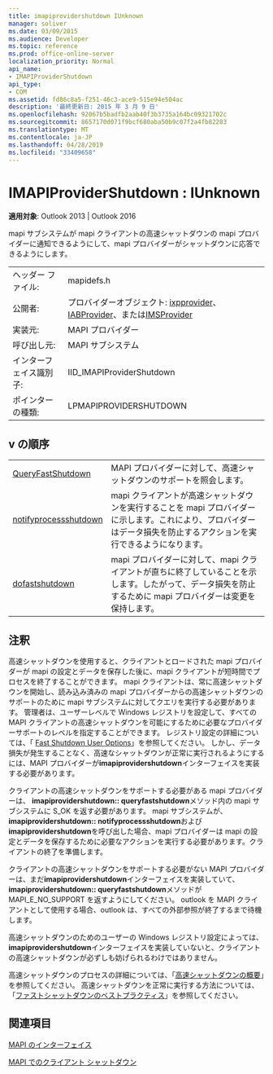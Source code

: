 ```yaml
---
title: imapiprovidershutdown IUnknown
manager: soliver
ms.date: 03/09/2015
ms.audience: Developer
ms.topic: reference
ms.prod: office-online-server
localization_priority: Normal
api_name:
- IMAPIProviderShutdown
api_type:
- COM
ms.assetid: fd86c8a5-f251-46c3-ace9-515e94e504ac
description: '最終更新日: 2015 年 3 月 9 日'
ms.openlocfilehash: 92067b5badfb2aab40f3b3735a164bc09321702c
ms.sourcegitcommit: 8657170d071f9bcf680aba50b9c07f2a4fb82283
ms.translationtype: MT
ms.contentlocale: ja-JP
ms.lasthandoff: 04/28/2019
ms.locfileid: "33409658"
---
```

# <a name="imapiprovidershutdown--iunknown"></a>IMAPIProviderShutdown : IUnknown

  
  
**適用対象**: Outlook 2013 | Outlook 2016 
  
mapi サブシステムが mapi クライアントの高速シャットダウンの mapi プロバイダーに通知できるようにして、mapi プロバイダーがシャットダウンに応答できるようにします。
  
|||
|:-----|:-----|
|ヘッダー ファイル:  <br/> |mapidefs.h  <br/> |
|公開者:  <br/> |プロバイダーオブジェクト: [ixpprovider](ixpprovideriunknown.md)、 [IABProvider](iabprovideriunknown.md)、または[IMSProvider](imsprovideriunknown.md) <br/> |
|実装元:  <br/> |MAPI プロバイダー  <br/> |
|呼び出し元:  <br/> |MAPI サブシステム  <br/> |
|インターフェイス識別子:  <br/> |IID_IMAPIProviderShutdown  <br/> |
|ポインターの種類:  <br/> |LPMAPIPROVIDERSHUTDOWN  <br/> |
   
## <a name="vtable-order"></a>v の順序

|||
|:-----|:-----|
|[QueryFastShutdown](imapiprovidershutdown-queryfastshutdown.md) <br/> |MAPI プロバイダーに対して、高速シャットダウンのサポートを照会します。  <br/> |
|[notifyprocessshutdown](imapiprovidershutdown-notifyprocessshutdown.md) <br/> |mapi クライアントが高速シャットダウンを実行することを mapi プロバイダーに示します。これにより、プロバイダーはデータ損失を防止するアクションを実行できるようになります。  <br/> |
|[dofastshutdown](imapiprovidershutdown-dofastshutdown.md) <br/> |mapi プロバイダーに対して、mapi クライアントが直ちに終了していることを示します。したがって、データ損失を防止するために mapi プロバイダーは変更を保持します。  <br/> |
   
## <a name="remarks"></a>注釈

高速シャットダウンを使用すると、クライアントとロードされた mapi プロバイダーが mapi の設定とデータを保存した後に、mapi クライアントが短時間でプロセスを終了することができます。 mapi クライアントは、常に高速シャットダウンを開始し、読み込み済みの mapi プロバイダーからの高速シャットダウンのサポートのために mapi サブシステムに対してクエリを実行する必要があります。 管理者は、ユーザーレベルで Windows レジストリを設定して、すべての MAPI クライアントの高速シャットダウンを可能にするために必要なプロバイダーサポートのレベルを指定することができます。 レジストリ設定の詳細については、「 [Fast Shutdown User Options](fast-shutdown-user-options.md)」を参照してください。 しかし、データ損失が発生することなく、高速なシャットダウンが正常に実行されるようにするには、MAPI プロバイダーが**imapiprovidershutdown**インターフェイスを実装する必要があります。 
  
クライアントの高速シャットダウンをサポートする必要がある mapi プロバイダーは、 **imapiprovidershutdown:: queryfastshutdown**メソッド内の mapi サブシステムに S_OK を返す必要があります。 mapi サブシステムが、 **imapiprovidershutdown:: notifyprocessshutdown**および**imapiprovidershutdown**を呼び出した場合、mapi プロバイダーは mapi の設定とデータを保存するために必要なアクションを実行する必要があります。クライアントの終了を準備します。 
  
クライアントの高速シャットダウンをサポートする必要がない MAPI プロバイダーは、まだ**imapiprovidershutdown**インターフェイスを実装していて、 **imapiprovidershutdown:: queryfastshutdown**メソッドが MAPI_E_NO_SUPPORT を返すようにしてください。 outlook を MAPI クライアントとして使用する場合、outlook は、すべての外部参照が終了するまで待機します。 
  
高速シャットダウンのためのユーザーの Windows レジストリ設定によっては、 **imapiprovidershutdown**インターフェイスを実装していないと、クライアントの高速シャットダウンが必ずしも妨げられるわけではありません。 
  
高速シャットダウンのプロセスの詳細については、「[高速シャットダウンの概要](fast-shutdown-overview.md)」を参照してください。 高速シャットダウンを正常に実行する方法については、「[ファストシャットダウンのベストプラクティス](best-practices-for-fast-shutdown.md)」を参照してください。
  
## <a name="see-also"></a>関連項目



[MAPI のインターフェイス](mapi-interfaces.md)
  
[MAPI でのクライアント シャットダウン](client-shutdown-in-mapi.md)

